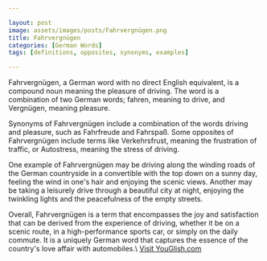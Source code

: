 ```yaml
---

layout: post
image: assets/images/posts/Fahrvergnügen.png
title: Fahrvergnügen
categories: [German Words]
tags: [definitions, opposites, synonyms, examples]

---
```


Fahrvergnügen, a German word with no direct English equivalent, is a compound noun meaning the pleasure of driving. The word is a combination of two German words; fahren, meaning to drive, and Vergnügen, meaning pleasure.

Synonyms of Fahrvergnügen include a combination of the words driving and pleasure, such as Fahrfreude and Fahrspaß. Some opposites of Fahrvergnügen include terms like Verkehrsfrust, meaning the frustration of traffic, or Autostress, meaning the stress of driving.

One example of Fahrvergnügen may be driving along the winding roads of the German countryside in a convertible with the top down on a sunny day, feeling the wind in one's hair and enjoying the scenic views. Another may be taking a leisurely drive through a beautiful city at night, enjoying the twinkling lights and the peacefulness of the empty streets.

Overall, Fahrvergnügen is a term that encompasses the joy and satisfaction that can be derived from the experience of driving, whether it be on a scenic route, in a high-performance sports car, or simply on the daily commute. It is a uniquely German word that captures the essence of the country's love affair with automobiles.\ <a id="yg-widget-0" class="youglish-widget" data-query="Fahrvergnügen" data-lang="german" data-components="8412" data-auto-start="0" data-bkg-color="theme_light" data-title="How%20to%20pronounce%20Fahrvergnügen%20in%20German"  rel="nofollow" href="https://youglish.com">Visit YouGlish.com</a><script async src="https://youglish.com/public/emb/widget.js" charset="utf-8"></script>